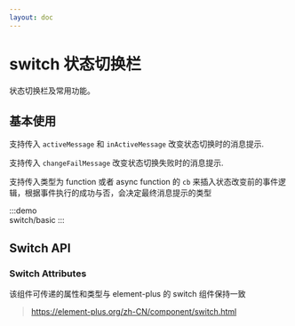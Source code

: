 ```yaml
---
layout: doc
---
```


# switch 状态切换栏

状态切换栏及常用功能。

## 基本使用

支持传入 `activeMessage` 和 `inActiveMessage` 改变状态切换时的消息提示.

支持传入 `changeFailMessage` 改变状态切换失败时的消息提示.

支持传入类型为 function 或者 async function 的 `cb` 来插入状态改变前的事件逻辑，根据事件执行的成功与否，会决定最终消息提示的类型

:::demo  
switch/basic
:::

## Switch API

### Switch Attributes

该组件可传递的属性和类型与 element-plus 的 switch 组件保持一致

> https://element-plus.org/zh-CN/component/switch.html
